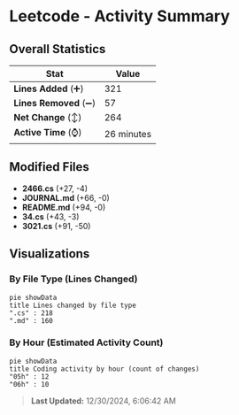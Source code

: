 # Leetcode - Activity Summary 

## Overall Statistics

| Stat                   | Value                                                             |
| ---------------------- | ----------------------------------------------------------------- |
| **Lines Added** (➕)   | 321                                          |
| **Lines Removed** (➖) | 57                                        |
| **Net Change** (↕)    | 264                |
| **Active Time** (⌚)   | 26 minutes |


## Modified Files
- **2466.cs** (+27, -4)
- **JOURNAL.md** (+66, -0)
- **README.md** (+94, -0)
- **34.cs** (+43, -3)
- **3021.cs** (+91, -50)

## Visualizations

### By File Type (Lines Changed)

```mermaid
pie showData
title Lines changed by file type
".cs" : 218
".md" : 160
```

### By Hour (Estimated Activity Count)

```mermaid
pie showData
title Coding activity by hour (count of changes)
"05h" : 12
"06h" : 10
```


> **Last Updated:** 12/30/2024, 6:06:42 AM